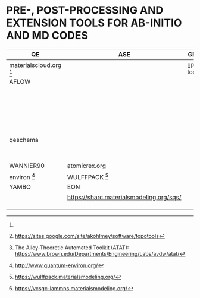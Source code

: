
# PRE-, POST-PROCESSING AND EXTENSION TOOLS FOR AB-INITIO AND MD CODES

|QE                     |ASE                                     |GPAW            |LAMMPS         |
|-----------------------|----------------------------------------|----------------|---------------|
|materialscloud.org [^1]|                                        |gpaw-tools      |atomsk         |
|AFLOW                  |                                        |                |emc            |
|                       |                                        |                |PACKMOL        |
|                       |                                        |                |Pizza.py       |
|                       |                                        |                |moltemplate.org|
|                       |                                        |                |TOPOTOOLS [^2] |
|                       |                                        |                |               |
|                       |                                        |                |               |
|                       |                                        |                |               |
|                       |                                        |                |               |
|qeschema               |                                        |                |TRAVIS         |
|                       |                                        |                |               |
|                       |                                        |                |               |
|                       |                                        |                |               |
|                       |                                        |                |               |
|                       |                                        |                |               |
|                       |                                        |                |               |
|                       |                                        |                |               |
|WANNIER90              |atomicrex.org                           |                |ATAT [^3]      |
|environ [^4]           |WULFFPACK [^5]                          |                |P4             |
|YAMBO                  |EON                                     |                |pymatnest      |
|                       |https://sharc.materialsmodeling.org/sqs/|                |vcsgc [^6]     |
|                       |                                        |                |               |
|                       |                                        |                |               |
|                       |                                        |                |               |

[^1]:
[^2]: https://sites.google.com/site/akohlmey/software/topotools
[^3]: The Alloy-Theoretic Automated Toolkit (ATAT): https://www.brown.edu/Departments/Engineering/Labs/avdw/atat/
[^4]: http://www.quantum-environ.org/ 
[^5]: https://wulffpack.materialsmodeling.org/
[^6]: https://vcsgc-lammps.materialsmodeling.org/
